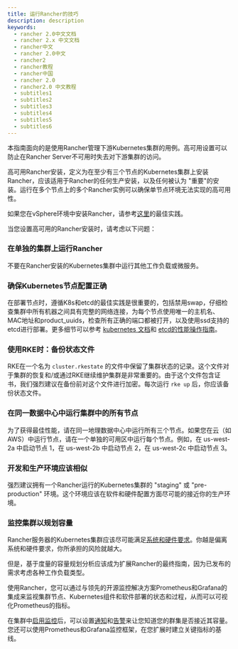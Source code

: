 ```yaml
---
title: 运行Rancher的技巧
description: description
keywords:
  - rancher 2.0中文文档
  - rancher 2.x 中文文档
  - rancher中文
  - rancher 2.0中文
  - rancher2
  - rancher教程
  - rancher中国
  - rancher 2.0
  - rancher2.0 中文教程
  - subtitles1
  - subtitles2
  - subtitles3
  - subtitles4
  - subtitles5
  - subtitles6
---
```


本指南面向的是使用Rancher管理下游Kubernetes集群的用例。高可用设置可以防止在Rancher Server不可用时失去对下游集群的访问。

高可用Rancher安装，定义为在至少有三个节点的Kubernetes集群上安装Rancher，应该适用于Rancher的任何生产安装，以及任何被认为 "重要"的安装。运行在多个节点上的多个Rancher实例可以确保单节点环境无法实现的高可用性。

如果您在vSphere环境中安装Rancher，请参考[这里](../rancher-in-vsphere/_index)的最佳实践。

当您设置高可用的Rancher安装时，请考虑以下问题：

### 在单独的集群上运行Rancher

不要在Rancher安装的Kubernetes集群中运行其他工作负载或微服务。

### 确保Kubernetes节点配置正确

在部署节点时，遵循K8s和etcd的最佳实践是很重要的，包括禁用swap，仔细检查集群中所有机器之间具有完整的网络连接，为每个节点使用唯一的主机名、MAC地址和product_uuids，检查所有正确的端口都被打开，以及使用ssd支持的etcd进行部署。更多细节可以参考 [kubernetes 文档](https://kubernetes.io/docs/setup/production-environment/tools/kubeadm/install-kubeadm/#before-you-begin)和 [etcd的性能操作指南](https://github.com/etcd-io/etcd/blob/master/Documentation/op-guide/performance.md)。

### 使用RKE时：备份状态文件

RKE在一个名为 `cluster.rkestate` 的文件中保留了集群状态的记录。这个文件对于集群的恢复和/或通过RKE继续维护集群是非常重要的。由于这个文件包含证书，我们强烈建议在备份前对这个文件进行加密。每次运行 `rke up` 后，你应该备份状态文件。

### 在同一数据中心中运行集群中的所有节点

为了获得最佳性能，请在同一地理数据中心中运行所有三个节点。如果您在云（如 AWS）中运行节点，请在一个单独的可用区中运行每个节点。例如，在 us-west-2a 中启动节点 1，在 us-west-2b 中启动节点 2，在 us-west-2c 中启动节点 3。

### 开发和生产环境应该相似

强烈建议拥有一个Rancher运行的Kubernetes集群的 "staging" 或 "pre-production" 环境。这个环境应该在软件和硬件配置方面尽可能的接近你的生产环境。

### 监控集群以规划容量

Rancher服务器的Kubernetes集群应该尽可能满足[系统和硬件要求](/docs/rancher2/installation/requirements/_index)。你越是偏离系统和硬件要求，你所承担的风险就越大。

但是，基于度量的容量规划分析应该成为扩展Rancher的最终指南，因为已发布的需求考虑各种工作负载类型。

使用Rancher，您可以通过与领先的开源监控解决方案Prometheus和Grafana的集成来监视集群节点、Kubernetes组件和软件部署的状态和过程，从而可以可视化Prometheus的指标。

在集群中[启用监控](/docs/rancher2/monitoring-alerting/legacy/monitoring/cluster-monitoring/_index)后，可以设置[通知](/docs/rancher2/cluster-admin/tools/notifiers/_index)和[告警](/docs/rancher2/cluster-admin/tools/alerts/_index)来让您知道您的群集是否接近其容量。您还可以使用Prometheus和Grafana监控框架，在您扩展时建立关键指标的基线。
